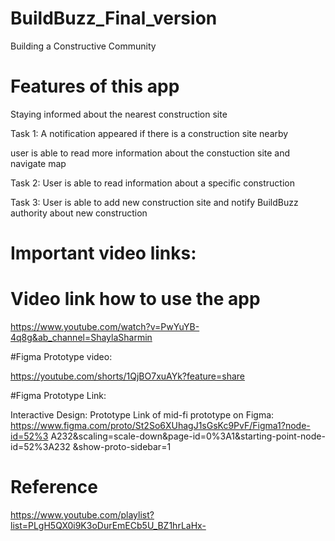 # BuildBuzz_Final_version
Building a Constructive Community


# Features of this app

Staying informed about the nearest construction site

Task 1: A notification appeared if there is a construction site nearby
 
user is able to read more information about the constuction site and navigate map

Task 2: User is able to read information about a specific construction

Task 3: User is able to add new construction site and notify BuildBuzz authority about new construction

# Important video links: 
# Video link how to use the app

https://www.youtube.com/watch?v=PwYuYB-4q8g&ab_channel=ShaylaSharmin

#Figma Prototype video:

https://youtube.com/shorts/1QjBO7xuAYk?feature=share

#Figma Prototype Link:

Interactive Design: Prototype Link of mid-fi prototype on Figma:
https://www.figma.com/proto/St2So6XUhagJ1sGsKc9PvF/Figma1?node-id=52%3
A232&scaling=scale-down&page-id=0%3A1&starting-point-node-id=52%3A232
&show-proto-sidebar=1

# Reference
https://www.youtube.com/playlist?list=PLgH5QX0i9K3oDurEmECb5U_BZ1hrLaHx-